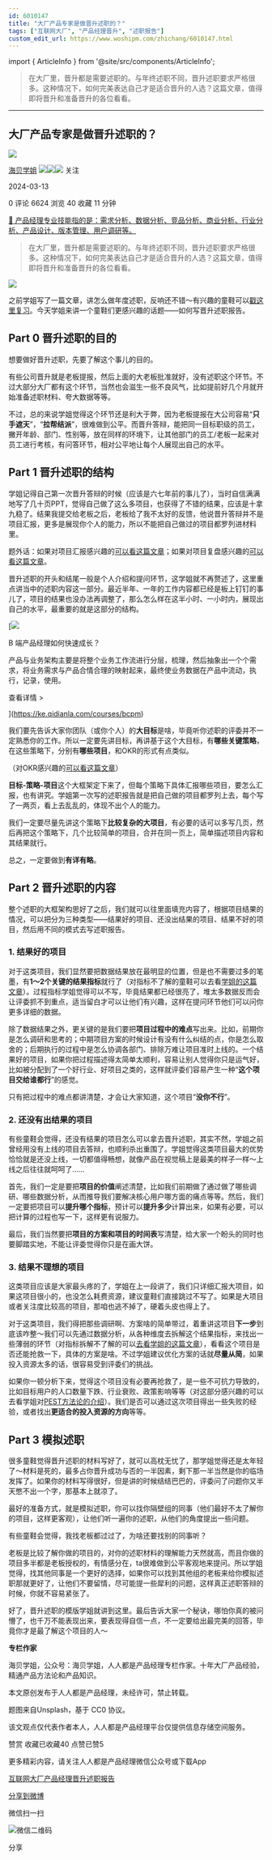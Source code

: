 ```yaml
---
id: 6010147
title: "大厂产品专家是做晋升述职的？"
tags: ["互联网大厂", "产品经理晋升", "述职报告"]
custom_edit_url: https://www.woshipm.com/zhichang/6010147.html
---
```

import { ArticleInfo } from '@site/src/components/ArticleInfo';

<ArticleInfo
    author="海贝学姐"
    authorLink="https://www.woshipm.com/u/1211213"
    published="2024-03-13"
    views={6624}
    comments={0}
    collects={40}
/>

> 在大厂里，晋升都是需要述职的。与年终述职不同，晋升述职要求严格很多。这种情况下，如何完美表达自己才是适合晋升的人选？这篇文章，值得即将晋升和准备晋升的各位看看。

---

## 大厂产品专家是做晋升述职的？

[![](https://image.woshipm.com/wp-files/2022/01/WIdCmArzqS12I05BOZ8f.jpeg!/both/72x72)](https://www.woshipm.com/u/1211213)

[海贝学姐](https://www.woshipm.com/u/1211213) ![](https://static.woshipm.com/tag/1121_1@2x.png)![](https://static.woshipm.com/tag/1301_1@2x.png)![](https://static.woshipm.com/tag/2103_1@2x.png) 关注

2024-03-13

0 评论 6624 浏览 40 收藏 11 分钟

[🔗 产品经理专业技能指的是：需求分析、数据分析、竞品分析、商业分析、行业分析、产品设计、版本管理、用户调研等。](https://ke.qidianla.com/courses/90pm)

> 在大厂里，晋升都是需要述职的。与年终述职不同，晋升述职要求严格很多。这种情况下，如何完美表达自己才是适合晋升的人选？这篇文章，值得即将晋升和准备晋升的各位看看。

![](https://image.woshipm.com/2023/04/14/0637d336-da8f-11ed-9503-00163e0b5ff3.jpg)

之前学姐写了一篇文章，讲怎么做年度述职，反响还不错～有兴趣的童鞋可以[戳这里复习](https://www.woshipm.com/zhichang/5966002.html)。今天学姐来讲一个童鞋们更感兴趣的话题——如何写晋升述职报告。

## Part 0 晋升述职的目的

想要做好晋升述职，先要了解这个事儿的目的。

有些公司晋升就是老板提报，然后上面的大老板批准就好，没有述职这个环节。不过大部分大厂都有这个环节，当然也会滋生一些不良风气，比如提前好几个月就开始准备述职材料、夸大数据等等。

不过，总的来说学姐觉得这个环节还是利大于弊，因为老板提报在大公司容易“**只手遮天**”，“**拉帮结派**”，很难做到公平。而晋升答辩，能把同一目标职级的员工，撇开年龄、部门、性别等，放在同样的环境下，让其他部门的员工/老板一起来对员工进行考核，有问答环节，相对公平地让每个人展现出自己的水平。

## Part 1 晋升述职的结构

学姐记得自己第一次晋升答辩的时候（应该是六七年前的事儿了），当时自信满满地写了几十页PPT，觉得自己做了这么多项目，也获得了不错的结果，应该是十拿九稳了。结果我提交给老板之后，老板给了我不太好的反馈，他说晋升答辩并不是项目汇报，更多是展现你个人的能力，所以不能把自己做过的项目都罗列进材料里。

题外话：如果对项目汇报感兴趣的[可以看这篇文章](https://www.woshipm.com/zhichang/5416863.html)；如果对项目复盘感兴趣的[可以看这篇文章](https://www.woshipm.com/zhichang/5553299.html)。

晋升述职的开头和结尾一般是个人介绍和提问环节，这学姐就不再赘述了，这里重点讲当中的述职内容这一部分。最近半年、一年的工作内容都已经是板上钉钉的事儿了，项目的结果也没办法再调整了，那么怎么样在这半小时、一小时内，展现出自己的水平，最重要的就是这部分的结构。

[![](https://image.woshipm.com/2023/08/02/a53a469e-30e3-11ee-88e7-00163e0b5ff3.png)

B 端产品经理如何快速成长？

产品与业务架构主要是将整个业务工作流进行分层，梳理，然后抽象出一个个需求，将业务需求与产品合情合理的映射起来，最终使业务数据在产品中流动，执行，记录，使用。

查看详情 >

](https://ke.qidianla.com/courses/bcpm)

我们要先告诉大家你团队（或你个人）的**大目标**是啥，毕竟听你述职的评委并不一定熟悉你的工作。所以一定要先讲目标，再讲基于这个大目标，有**哪些关键策略**，在这些策略下，分别有**哪些项目**，和OKR的形式有点类似。

（对OKR感兴趣的[可以看这篇文章](https://www.woshipm.com/zhichang/5742987.html)）

**目标-策略-项目**这个大框架定下来了，但每个策略下具体汇报哪些项目，要怎么汇报，也有讲究。学姐第一次写的述职报告就是把自己做的项目都罗列上去，每个写了一两页，看上去乱乱的，体现不出个人的能力。

我们一定要尽量先讲这个策略下**比较复杂的大项目**，有必要的话可以多写几页，然后再把这个策略下，几个比较简单的项目，合并在同一页上，简单描述项目内容和其结果就行。

总之，一定要做到**有详有略**。

## Part 2 晋升述职的内容

整个述职的大框架构思好了之后，我们就可以往里面填充内容了，根据项目结果的情况，可以把分为三种类型——结果好的项目、还没出结果的项目、结果不好的项目，然后用不同的模式去写述职报告。

### 1\. 结果好的项目

对于这类项目，我们显然要把数据结果放在最明显的位置，但是也不需要过多的笔墨，有**1～2个关键的结果指标**就行了（对指标不了解的童鞋可以去看[学姐的这篇文章](https://www.woshipm.com/data-analysis/4777107.html)）。过程指标学姐觉得可以不写，毕竟结果都已经很亮了，堆太多数据反而会让评委抓不到重点，适当留白才可以让他们有兴趣，这样在提问环节他们可以问你更多详细的数据。

除了数据结果之外，更关键的是我们要把**项目过程中的难点**写出来。比如，前期你是怎么调研和思考的；中期项目方案的时候设计有没有什么纠结的点，你是怎么取舍的；后期执行的过程中是怎么协调各部门、排除万难让项目准时上线的。一个结果好的项目，如果你把过程描述得太简单太顺利，容易让别人觉得你只是运气好，比如被分配到了一个好行业、好项目之类的，这样就评委们容易产生一种“**这个项目交给谁都行**”的感觉。

只有把过程中的难点都讲清楚，才会让大家知道，这个项目“**没你不行**”。

### 2\. 还没有出结果的项目

有些童鞋会觉得，还没有结果的项目怎么可以拿去晋升述职，其实不然，学姐之前曾经用没有上线的项目去答辩，也顺利杀出重围了。学姐觉得这类项目最大的优势恰恰就是还没上线，一切都值得畅想，就像产品在视觉稿上是最美的样子一样～上线之后往往就呵呵了……

首先，我们一定是要把**项目的价值**阐述清楚，比如我们前期做了通过做了哪些调研、哪些数据分析，从而推导我们要解决核心用户哪方面的痛点等等。然后，我们一定要把项目可以**提升哪个指标**，预计可以**提升多少**计算出来，如果有必要，可以把计算的过程也写一下，这样更有说服力。

最后，我们当然要把**项目的方案和项目的时间表**写清楚，给大家一个盼头的同时也要脚踏实地，不能让评委觉得你只是在画大饼。

### 3\. 结果不理想的项目

这类项目应该是大家最头疼的了，学姐在上一段讲了，我们只详细汇报大项目，如果这项目很小的，也没怎么耗费资源，建议童鞋们直接跳过不写了。如果是大项目或者关注度比较高的项目，那咱也逃不掉了，硬着头皮也得上了。

对于这类项目，我们得把那些调研啊、方案啥的简单带过，着重讲这项目**下一步**到底该咋整～我们可以先通过数据分析，从各种维度去拆解这个结果指标，来找出一些薄弱的环节（对指标拆解不了解的可以[去看学姐的这篇文章](https://www.woshipm.com/data-analysis/4777107.html)），看看这个项目是否还能抢救一下，具体的方案是啥。不过学姐建议优化方案的话就**尽量从简**，如果投入资源太多的话，很容易受到评委们的挑战。

如果你一顿分析下来，觉得这个项目没有必要再抢救了，是一些不可抗力导致的，比如目标用户的人口数量下跌、行业衰败、政策影响等等（对这部分感兴趣的可以去看学姐对[PEST方法论的介绍](https://www.woshipm.com/it/4911318.html)）。我们是否可以通过这次项目得出一些失败的经验，或者找出**更适合的投入资源的方向**等等。

## Part 3 模拟述职

很多童鞋觉得晋升述职的材料写好了，就可以高枕无忧了，那学姐觉得还是太年轻了～材料是死的，最多占你晋升成功与否的一半因素，剩下那一半当然是你的临场发挥了。如果你的材料写得很好，但是讲的时候结结巴巴的，评委问了问题你又半天憋不出一个字，那基本上就凉了。

最好的准备方式，就是模拟述职，你可以找你隔壁组的同事（他们最好不太了解你的项目，这样更客观），让他们听一遍你的述职，从他们的角度提出一些问题。

有些童鞋会觉得，我找老板都过过了，为啥还要找别的同事听？

老板是比较了解你做的项目的，对你的述职材料的理解能力天然就高，而且你做的项目多半都是老板授权的，有情感分在，ta很难做到公平客观地来提问。所以学姐觉得，找其他同事是一个更好的选择，如果你可以找到其他组的老板来给你模拟述职那就更好了，让他们不要留情，尽可能提一些犀利的问题，这样真正述职答辩的时候，你就不容易紧张了。

好了，晋升述职的模版学姐就讲到这里。最后告诉大家一个秘诀，哪怕你真的被问懵了，也千万不能表现出来，要表现得自信一点，不一定要给出最完美的回答，毕竟你才是最了解这个项目的人～

**专栏作家**

海贝学姐，公众号：海贝学姐，人人都是产品经理专栏作家。十年大厂产品经验，精通产品方法论和产品知识。

本文原创发布于人人都是产品经理，未经许可，禁止转载。

题图来自Unsplash，基于 CC0 协议。

该文观点仅代表作者本人，人人都是产品经理平台仅提供信息存储空间服务。

赞赏 收藏已收藏40 点赞已赞5

更多精彩内容，请关注人人都是产品经理微信公众号或下载App

[互联网大厂](https://www.woshipm.com/tag/%e4%ba%92%e8%81%94%e7%bd%91%e5%a4%a7%e5%8e%82)[产品经理晋升](https://www.woshipm.com/tag/%e4%ba%a7%e5%93%81%e7%bb%8f%e7%90%86%e6%99%8b%e5%8d%87)[述职报告](https://www.woshipm.com/tag/%e8%bf%b0%e8%81%8c%e6%8a%a5%e5%91%8a)

[分享到微博](https://service.weibo.com/share/share.php?appkey=2775287854&title=大厂产品专家是做晋升述职的？&url=https://www.woshipm.com/zhichang/6010147.html&pic=https://image.woshipm.com/2023/04/14/0637d336-da8f-11ed-9503-00163e0b5ff3.jpg)

微信扫一扫

![微信二维码](https://api.pwmqr.com/qrcode/create/?url=https://www.woshipm.com/zhichang/6010147.html)

分享
